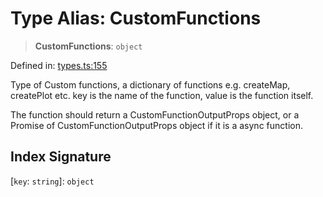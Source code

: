 # Type Alias: CustomFunctions

> **CustomFunctions**: `object`

Defined in: [types.ts:155](https://github.com/GeoDaCenter/openassistant/blob/a1f850931f3d8289e0a4c297ef4b317a2f84235b/packages/core/src/types.ts#L155)

Type of Custom functions, a dictionary of functions e.g. createMap, createPlot etc.
key is the name of the function, value is the function itself.

The function should return a CustomFunctionOutputProps object, or a Promise of CustomFunctionOutputProps object if it is a async function.

## Index Signature

\[`key`: `string`\]: `object`
